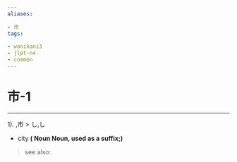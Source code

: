 ```yaml
---
aliases:
    
- 市
tags:
    
- wanikani3
- jlpt-n4
- common
---
```


# 市-1
---
1).
,市 > し,し

- city
**( Noun Noun, used as a suffix;)**
> see also: 
            